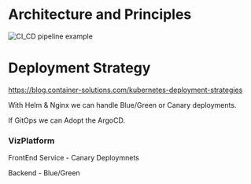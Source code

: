 # Architecture and Principles

![CI_CD pipeline example](https://user-images.githubusercontent.com/33622670/180123959-f840f3a5-9308-44b7-97d4-7e45b3da6b9f.jpeg)

# Deployment Strategy

<https://blog.container-solutions.com/kubernetes-deployment-strategies>

With Helm & Nginx we can handle Blue/Green or Canary deployments.

If GitOps we can Adopt the ArgoCD.

### VizPlatform

FrontEnd Service - Canary Deploymnets

Backend - Blue/Green
